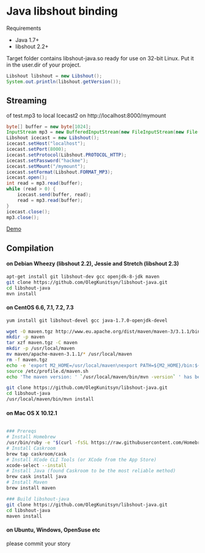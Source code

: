 Java libshout binding
=============

Requirements

* Java 1.7+
* libshout 2.2+

Target folder contains libshout-java.so ready for use on 32-bit Linux. Put it in the user.dir of your project.

``` java
Libshout libshout = new Libshout();
System.out.println(libshout.getVersion());
```

Streaming
-----------
of test.mp3 to local Icecast2 on http://localhost:8000/mymount

``` java
byte[] buffer = new byte[1024];
InputStream mp3 = new BufferedInputStream(new FileInputStream(new File("test.mp3")));
Libshout icecast = new Libshout();
icecast.setHost("localhost");
icecast.setPort(8000);
icecast.setProtocol(Libshout.PROTOCOL_HTTP);
icecast.setPassword("hackme");
icecast.setMount("/mymount");
icecast.setFormat(Libshout.FORMAT_MP3);
icecast.open();
int read = mp3.read(buffer);
while (read > 0) {
	icecast.send(buffer, read);
	read = mp3.read(buffer);
}
icecast.close();
mp3.close();
```

[Demo](http://myfm.at)

Compilation
-----------
#### on Debian Wheezy (libshout 2.2), Jessie and Stretch (libshout 2.3)
 
``` bash
apt-get install git libshout-dev gcc openjdk-8-jdk maven
git clone https://github.com/OlegKunitsyn/libshout-java.git
cd libshout-java
mvn install
```

#### on CentOS 6.6, 7.1, 7.2, 7.3
 
``` bash
yum install git libshout-devel gcc java-1.7.0-openjdk-devel

wget -O maven.tgz http://www.eu.apache.org/dist/maven/maven-3/3.1.1/binaries/apache-maven-3.1.1-bin.tar.gz
mkdir -p maven
tar xzf maven.tgz -C maven
mkdir -p /usr/local/maven
mv maven/apache-maven-3.1.1/* /usr/local/maven
rm -f maven.tgz
echo -e 'export M2_HOME=/usr/local/maven\nexport PATH=${M2_HOME}/bin:${PATH}' > /etc/profile.d/maven.sh
source /etc/profile.d/maven.sh
echo 'The maven version: ' `/usr/local/maven/bin/mvn -version` ' has been installed.'

git clone https://github.com/OlegKunitsyn/libshout-java.git
cd libshout-java
/usr/local/maven/bin/mvn install
```

#### on Mac OS X 10.12.1
``` bash

### Prereqs
# Install Homebrew
/usr/bin/ruby -e "$(curl -fsSL https://raw.githubusercontent.com/Homebrew/install/master/install)"
# Install Caskroom
brew tap caskroom/cask
# Install XCode CLI Tools (or XCode from the App Store)
xcode-select --install
# Install Java (found Caskroom to be the most reliable method)
brew cask install java
# Install Maven
brew install maven

### Build libshout-java
git clone https://github.com/OlegKunitsyn/libshout-java.git
cd libshout-java
maven install

```

#### on Ubuntu, Windows, OpenSuse etc
 
please commit your story
